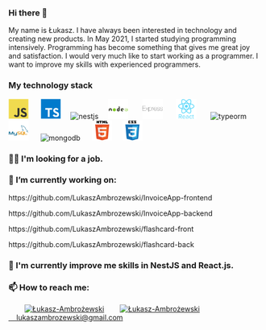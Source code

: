 ### Hi there 👋

My name is Łukasz. I have always been interested in technology and creating new products. In May 2021, I started studying programming intensively. Programming has become something that gives me great joy and satisfaction. I would very much like to start working as a programmer. I want to improve my skills with experienced programmers.

### My technology stack
<p align="left">
<img src="https://raw.githubusercontent.com/devicons/devicon/master/icons/javascript/javascript-original.svg" alt="javascript" width="40" height="40"/> &nbsp;&nbsp;&nbsp;&nbsp;
<img src="https://raw.githubusercontent.com/devicons/devicon/master/icons/typescript/typescript-original.svg" alt="typescript" width="40" height="40"/> &nbsp;&nbsp;&nbsp; 
<img src="https://www.vectorlogo.zone/logos/nestjs/nestjs-icon.svg" alt="nestjs" width="40" height="40"/>  &nbsp;&nbsp;&nbsp; 
<img src="https://raw.githubusercontent.com/devicons/devicon/master/icons/nodejs/nodejs-original-wordmark.svg" alt="nodejs" width="40" height="40"/> &nbsp; &nbsp;&nbsp;&nbsp;
<img src="https://raw.githubusercontent.com/github/explore/80688e429a7d4ef2fca1e82350fe8e3517d3494d/topics/express/express.png" alt="express js" height="40"/> &nbsp; &nbsp;&nbsp;&nbsp; 
<img src="https://raw.githubusercontent.com/devicons/devicon/master/icons/react/react-original-wordmark.svg" alt="react" width="40" height="40"/> &nbsp; &nbsp;&nbsp;&nbsp;
<img src="https://user-images.githubusercontent.com/3450879/82937367-050ae900-9fcb-11ea-9371-8cd0c4bf77a0.png" alt="typeorm" width="80" height="40"/> &nbsp;
<img src="https://raw.githubusercontent.com/devicons/devicon/master/icons/mysql/mysql-original-wordmark.svg" alt="mysql" width="40" height="40"/> &nbsp; &nbsp;&nbsp;
<img src="https://www.svgrepo.com/show/331488/mongodb.svg" alt="mongodb" width="40" height="40"/> &nbsp; &nbsp;&nbsp;
<img src="https://raw.githubusercontent.com/devicons/devicon/master/icons/html5/html5-original-wordmark.svg" alt="html5" width="40" height="40"/> &nbsp; &nbsp;
<img src="https://raw.githubusercontent.com/devicons/devicon/master/icons/css3/css3-original-wordmark.svg" alt="css3" width="40" height="40"/> &nbsp;&nbsp;&nbsp;&nbsp; 
</p>

###  👨‍💼 I'm looking for a job.

### 🔭 I’m currently working on:
<p>https://github.com/LukaszAmbrozewski/InvoiceApp-frontend</p>
<p>https://github.com/LukaszAmbrozewski/InvoiceApp-backend</p>
<p>https://github.com/LukaszAmbrozewski/flashcard-front</p>
<p>https://github.com/LukaszAmbrozewski/flashcard-back</p>

### 🌱 I'm currently improve me skills in NestJS and React.js.

### 📫 How to reach me: 
<p>&nbsp;&nbsp;&nbsp;&nbsp;&nbsp;&nbsp;&nbsp;&nbsp;<a href="https://www.linkedin.com/in/%C5%82ukasz-ambro%C5%BCewski-943a01222" target="blank"><img align="center" src="https://res.cloudinary.com/headhunter/image/upload/v1660399196/MegaK/NicePng_linkedin-icon-png_99356_lcdscx.png" alt="Łukasz-Ambrożewski" height="25" width="100" /></a>&nbsp;&nbsp;&nbsp;&nbsp;&nbsp;&nbsp;&nbsp;&nbsp;<a href="mailto: lukaszambrozewski@gmail.com" target="blank"><img align="center" src="https://res.cloudinary.com/headhunter/image/upload/v1660400374/MegaK/Daco_4064141_jagvmw.png" alt="Łukasz-Ambrożewski" height="22" width="35" />&nbsp;&nbsp;&nbsp;&nbsp;lukaszambrozewski@gmail.com</a></p>
